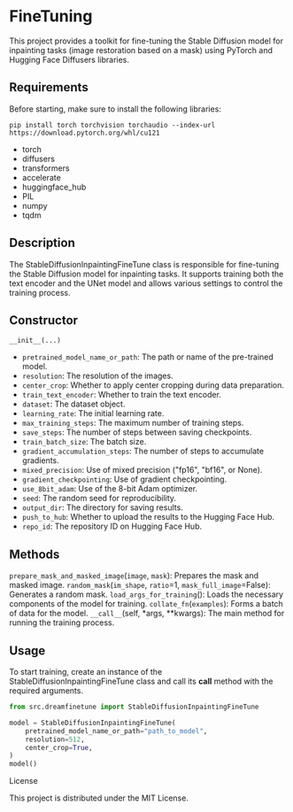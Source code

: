 # FineTuning

This project provides a toolkit for fine-tuning the Stable Diffusion model for inpainting tasks (image restoration based on a mask) using PyTorch and Hugging Face Diffusers libraries.

## Requirements

Before starting, make sure to install the following libraries:

`pip install torch torchvision torchaudio --index-url https://download.pytorch.org/whl/cu121`

* torch
* diffusers
* transformers
* accelerate
* huggingface_hub
* PIL
* numpy
* tqdm 

## Description

The StableDiffusionInpaintingFineTune class is responsible for fine-tuning the Stable Diffusion model for inpainting tasks. It supports training both the text encoder and the UNet model and allows various settings to control the training process.

## Constructor

```
__init__(...)
```
* `pretrained_model_name_or_path`: The path or name of the pre-trained model.
* `resolution`: The resolution of the images.
* `center_crop`: Whether to apply center cropping during data preparation.
* `train_text_encoder`: Whether to train the text encoder.
* `dataset`: The dataset object.
* `learning_rate`: The initial learning rate.
* `max_training_steps`: The maximum number of training steps.
* `save_steps`: The number of steps between saving checkpoints.
* `train_batch_size`: The batch size.
* `gradient_accumulation_steps`: The number of steps to accumulate gradients.
* `mixed_precision`: Use of mixed precision ("fp16", "bf16", or None).
* `gradient_checkpointing`: Use of gradient checkpointing.
* `use_8bit_adam`: Use of the 8-bit Adam optimizer.
* `seed`: The random seed for reproducibility.
* `output_dir`: The directory for saving results.
* `push_to_hub`: Whether to upload the results to the Hugging Face Hub.
* `repo_id`: The repository ID on Hugging Face Hub.

## Methods

`prepare_mask_and_masked_image`(`image`, `mask`): Prepares the mask and masked image.
`random_mask`(`im_shape`, `ratio`=1, `mask_full_image`=False): Generates a random mask.
`load_args_for_training`(): Loads the necessary components of the model for training.
`collate_fn`(`examples`): Forms a batch of data for the model.
`__call__`(self, *args, **kwargs): The main method for running the training process.

## Usage

To start training, create an instance of the StableDiffusionInpaintingFineTune class and call its __call__ method with the required arguments.



```python
from src.dreamfinetune import StableDiffusionInpaintingFineTune

model = StableDiffusionInpaintingFineTune(
    pretrained_model_name_or_path="path_to_model",
    resolution=512,
    center_crop=True,
)
model()
```


License

This project is distributed under the MIT License.

